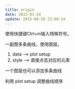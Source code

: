 ```yaml
---
title: origin
date: 2015-01-24
update: 2015-08-20 23:08:14
---
```


使用快捷键Ctrl+m输入特殊符号。

一副图多条曲线，使用图层。
1. data --> plot setup
2. style --> 直接点击对应的元素

一个图层也可以添加多条曲线

利用 plot setup 调整曲线顺序
